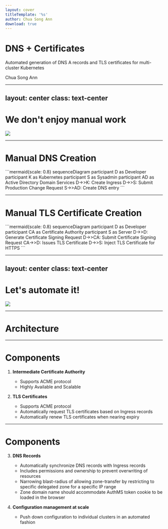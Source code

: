 ```yaml
---
layout: cover
titleTemplate: '%s'
author: Chua Song Ann
download: true
---
```


# DNS + Certificates

Automated generation of DNS A records and TLS certificates for multi-cluster Kubernetes

<div class="uppercase text-sm tracking-widest">
  Chua Song Ann
</div>


---
layout: center
class: text-center
---

# We don't enjoy manual work

<div class="flex items-center justify-center mt-15">
  <img class="h-80" src="/manual-labor.gif">
</div>


---

# Manual DNS Creation

<div class="flex items-center justify-center mt-20">
```mermaid{scale: 0.8}
sequenceDiagram
  participant D as Developer
  participant K as Kubernetes
  participant S as Sysadmin
  participant AD as Active Directory Domain Services
  D->>K: Create Ingress
  D->>S: Submit Production Change Request
  S->>AD: Create DNS entry
```
</div>


---

# Manual TLS Certificate Creation

<div class="flex items-center justify-center mt-15">
```mermaid{scale: 0.8}
sequenceDiagram
  participant D as Developer
  participant CA as Certificate Authority
  participant S as Server
  D->>D: Generate Certificate Signing Request
  D->>CA: Submit Certificate Signing Request
  CA->>D: Issues TLS Certificate
  D->>S: Inject TLS Certificate for HTTPS
```
</div>


---
layout: center
class: text-center
---

# Let's automate it!

<div class="flex items-center justify-center mt-15">
  <img class="h-80" src="/automated.gif">
</div>

---

# Architecture

<div class="flex items-center justify-center h-110">
<LightOrDark>
<template #dark>
```plantuml{scale: 0.8}
@startuml
skinparam {
  backgroundcolor transparent
  rectangle<<DUMMY>> {
    borderColor transparent
    stereotypeFontSize 0
    fontSize 0
  }
}
!include https://raw.githubusercontent.com/plantuml-stdlib/C4-PlantUML/master/C4_Context.puml
!include https://raw.githubusercontent.com/plantuml-stdlib/C4-PlantUML/master/C4_Deployment.puml

HIDE_STEREOTYPE()

UpdateBoundaryStyle($fontColor="#d2d4d2",$borderColor="#d2d4d2",$borderStyle="line")
UpdateRelStyle($textColor="#d2d4d2",$lineColor="#d2d4d2")
AddBoundaryTag("zone", $bgColor="#1f427a", $fontColor="white", $borderThickness="0")

Person(dev,"Developer",)
Boundary(a0,'Kubernetes Cluster' ){
  rectangle padding <<DUMMY>> {
    System(ingress,"Ingress-App")
    System(ext_dns,"External-DNS")
    System(cert_mgr,"Cert-Manager")
    System(acme_pod,"ACME Solver")
    System(acme_ing,"Ingress-ACME")
    Container(cert,"Cert-Secret")
  }
}
System(vra, "VMware vRealise Automation")
Boundary(b0,"Active Directory Domain Services") {
  rectangle padding2 <<DUMMY>> {
    Boundary(zone,"example.com","DNS Zone",$tags="zone"){
      Container(record,"app.example.com","'A' record")
    }
    Person_Ext(svc_acc,"Minimum permissible account",$sprite="robot")
  }
}
System(ca, "Smallstep","Intermediate Certificate Authority")

Rel_R(dev,vra,"Use  account  creation  catalog")
Rel(vra,svc_acc,"Creates  minimum  permissible  account")

Rel(dev,ingress,"Creates  Ingress-01")
Rel_R(ingress,ext_dns,"External-DNS  detects  new  ingress")
Rel(ingress,cert_mgr,"Cert-Manager  detects  new  ingress")

Rel_R(ext_dns,svc_acc,"Syncs  with  DNS  Zone  using  minimum  permissible  account")
Rel(svc_acc,record,"Creates  'A'  record")

BiRel_U(cert_mgr,ca,"Communicates  with  Intermediate  Certificate  Authority")
Rel(cert_mgr,acme_pod,"Creates  pod  hosting  HTTP-01  challenge")
Rel(cert_mgr,acme_ing,"Creates  HTTP-01  ingress")
Rel(ca,acme_ing,"Verifies  HTTP-01  challenge")
Rel_R(acme_ing,acme_pod,"")

Rel(cert_mgr,cert,"Creates  secret  containing  TLS  certificate")
Rel(ingress,cert,"Refers  to  secret  for  TLS  certificate")
@enduml
```
</template>
<template #light>
```plantuml{scale: 0.8}
@startuml
skinparam {
  backgroundcolor transparent
  rectangle<<DUMMY>> {
    borderColor transparent
    stereotypeFontSize 0
    fontSize 0
  }
}
!include https://raw.githubusercontent.com/plantuml-stdlib/C4-PlantUML/master/C4_Context.puml
!include https://raw.githubusercontent.com/plantuml-stdlib/C4-PlantUML/master/C4_Deployment.puml

HIDE_STEREOTYPE()

UpdateBoundaryStyle($borderStyle="line")
AddBoundaryTag("zone", $bgColor="#1f427a", $fontColor="white", $borderThickness="0")

Person(dev,"Developer",)
Boundary(a0,'Kubernetes Cluster' ){
  rectangle padding <<DUMMY>> {
    System(ingress,"Ingress-App")
    System(ext_dns,"External-DNS")
    System(cert_mgr,"Cert-Manager")
    System(acme_pod,"ACME Solver")
    System(acme_ing,"Ingress-ACME")
    Container(cert,"Cert-Secret")
  }
}
System(vra, "VMware vRealise Automation")
Boundary(b0,"Active Directory Domain Services") {
  rectangle padding2 <<DUMMY>> {
    Boundary(zone,"example.com","DNS Zone",$tags="zone"){
      Container(record,"app.example.com","'A' record")
    }
    Person_Ext(svc_acc,"Minimum permissible account",$sprite="robot")
  }
}
System(ca, "Smallstep","Intermediate Certificate Authority")

Rel_R(dev,vra,"Use  account  creation  catalog")
Rel(vra,svc_acc,"Creates  minimum  permissible  account")

Rel(dev,ingress,"Creates  Ingress-01")
Rel_R(ingress,ext_dns,"External-DNS  detects  new  ingress")
Rel(ingress,cert_mgr,"Cert-Manager  detects  new  ingress")

Rel_R(ext_dns,svc_acc,"Syncs  with  DNS  Zone  using  minimum  permissible  account")
Rel(svc_acc,record,"Creates  'A'  record")

BiRel_U(cert_mgr,ca,"Communicates  with  Intermediate  Certificate  Authority")
Rel(cert_mgr,acme_pod,"Creates  pod  hosting  HTTP-01  challenge")
Rel(cert_mgr,acme_ing,"Creates  HTTP-01  ingress")
Rel(ca,acme_ing,"Verifies  HTTP-01  challenge")
Rel_R(acme_ing,acme_pod,"")

Rel(cert_mgr,cert,"Creates  secret  containing  TLS  certificate")
Rel(ingress,cert,"Refers  to  secret  for  TLS  certificate")
@enduml
```
</template>
</LightOrDark>
</div>


---

# Components
<div class="mt-10"></div>

1. **Intermediate Certificate Authority**
    - Supports ACME protocol
    - Highly Available and Scalable

2. **TLS Certificates**
    - Supports ACME protocol
    - Automatically request TLS certificates based on Ingress records
    - Automatically renew TLS certificates when nearing expiry


---

# Components
<div class="mt-10"></div>

3. **DNS Records**
    - Automatically synchronize DNS records with Ingress records
    - Includes permissions and ownership to prevent overwriting of resources
    - Narrowing blast-radius of allowing zone-transfer by restricting to specific delegated zone for a specific IP range
    - Zone domain name should accommodate AuthMS token cookie to be loaded in the browser

4. **Configuration management at scale**
    - Push down configuration to individual clusters in an automated fashion
